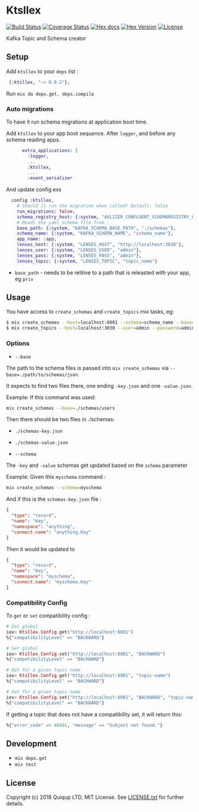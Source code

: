 # Ktsllex

[![Build Status](https://travis-ci.org/quiqupltd/ktsllex.svg?branch=master)](https://travis-ci.org/quiqupltd/ktsllex)
[![Coverage Status](https://coveralls.io/repos/github/quiqupltd/ktsllex/badge.svg?branch=master)](https://coveralls.io/github/quiqupltd/ktsllex?branch=master)
[![Hex docs](http://img.shields.io/badge/hex.pm-docs-green.svg?style=flat-square)](https://hexdocs.pm/ktsllex)
[![Hex Version](http://img.shields.io/hexpm/v/ktsllex.svg?style=flat-square)](https://hex.pm/packages/ktsllex)
[![License](https://img.shields.io/hexpm/l/ktsllex.svg?style=flat-square)](https://github.com/quiqupltd/ktsllex/blob/master/LICENSE.txt)

Kafka Topic and Schema creator

## Setup

Add `ktsllex` to your `deps` list :

```elixir
 {:ktsllex, "~> 0.0.2"},
```

Run `mix do deps.get, deps.compile`

### Auto migrations

To have it run schema migrations at application boot time.

Add `ktsllex` to your app boot sequence. After `logger`, and before any schema reading apps.

```elixir
      extra_applications: [
        :logger,
        ...
        :ktsllex,
        ...
        :event_serializer
```

And update config.exs

```elixir
  config :ktsllex,
    # Should it run the migration when called? Default: false
    run_migrations: false,
    schema_registry_host: {:system, "AVLIZER_CONFLUENT_SCHEMAREGISTRY_URL", "http://localhost:8081"},
    # Reads the yaml schema file from :
    base_path: {:system, "KAFKA_SCHEMA_BASE_PATH", "./schemas"},
    schema_name: {:system, "KAFKA_SCHEMA_NAME", "schema_name"},
    app_name: :app,
    lenses_host: {:system, "LENSES_HOST", "http://localhost:3030"},
    lenses_user: {:system, "LENSES_USER", "admin"},
    lenses_pass: {:system, "LENSES_PASS", "admin"},
    lenses_topic: {:system, "LENSES_TOPIC", "topic_name"}
```

- `base_path` - needs to be relitive to a path that is releasted with your app, eg `priv`

## Usage

You have access to `create_schemas` and `create_topics` mix tasks, eg:

```bash
$ mix create_schemas --host=localhost:8081 --schema=schema_name --base=./path/to/schemas/json
$ mix create_topics --host=localhost:3030 --user=admin --password=admin --topic=topic_name
```

### Options

- `--base`

The path to the schema files is passed into `mix create_schemas` via `--base=./path/to/schemas/json`.

It expects to find two files there, one ending `-key.json` and one `-value.json`.

Example: If this command was used:

```bash
mix create_schemas --base=./schemas/users
```

Then there should be two flies in ./schemas:

- `./schemas-key.json`
- `./schemas-value.json`

- `--schema`

The `-key` and `-value` schemas get updated based on the `schema` parameter

Example: Given this `myschema` command :

```bash
mix create_schemas --schema=myschema
```

And if this is the `schemas-key.json` file :

```json
{
  "type": "record",
  "name": "Key",
  "namespace": "anything",
  "connect.name": "anything.Key"
}
```

Then it would be updated to

```json
{
  "type": "record",
  "name": "Key",
  "namespace": "myschema",
  "connect.name": "myschema.Key"
}
```

### Compatibility Config

To `get` or `set` compatibility config :

```elixir
# Get global
iex> Ktsllex.Config.get("http://localhost:8081")
%{"compatibilityLevel" => "BACKWARD"}

# Set global
iex> Ktsllex.Config.set("http://localhost:8081", "BACKWARD")
%{"compatibilityLevel" => "BACKWARD"}

# Get for a given topic name
iex> Ktsllex.Config.get("http://localhost:8081", "topic-name")
%{"compatibilityLevel" => "BACKWARD"}

# Set for a given topic name
iex> Ktsllex.Config.set("http://localhost:8081", "BACKWARD", "topic-name")
%{"compatibilityLevel" => "BACKWARD"}
```

If getting a topic that does not have a compatibility set, it will return this:

```elixir
%{"error_code" => 40401, "message" => "Subject not found."}
```

## Development

- `mix deps.get`
- `mix test`

## License

Copyright (c) 2018 Quiqup LTD, MIT License.
See [LICENSE.txt](https://github.com/quiqupltd/ktsllex/blob/master/LICENSE.txt) for further details.
